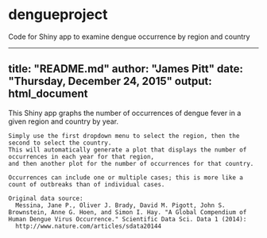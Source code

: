# dengueproject
Code for Shiny app to examine dengue occurrence by region and country

---
title: "README.md"
author: "James Pitt"
date: "Thursday, December 24, 2015"
output: html_document
---

This Shiny app graphs the number of occurrences of dengue fever in a given region and country by year. 
    
    Simply use the first dropdown menu to select the region, then the second to select the country. 
    This will automatically generate a plot that displays the number of occurrences in each year for that region,
    and then another plot for the number of occurrences for that country.
    
    Occurrences can include one or multiple cases; this is more like a count of outbreaks than of individual cases.
    
    Original data source: 
      Messina, Jane P., Oliver J. Brady, David M. Pigott, John S. Brownstein, Anne G. Hoen, and Simon I. Hay. "A Global Compendium of Human Dengue Virus Occurrence." Scientific Data Sci. Data 1 (2014):
      http://www.nature.com/articles/sdata20144

